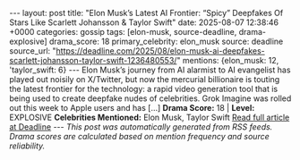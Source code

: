--- layout: post title: "Elon Musk’s Latest AI Frontier: “Spicy” Deepfakes Of Stars Like Scarlett Johansson & Taylor Swift" date: 2025-08-07 12:38:46 +0000 categories: gossip tags: [elon-musk, source-deadline, drama-explosive] drama_score: 18 primary_celebrity: elon_musk source: deadline source_url: "https://deadline.com/2025/08/elon-musk-ai-deepfakes-scarlett-johansson-taylor-swift-1236480553/" mentions: {elon_musk: 12, 'taylor_swift: 6} --- Elon Musk’s journey from AI alarmist to AI evangelist has played out noisily on X/Twitter, but now the mercurial billionaire is touting the latest frontier for the technology: a rapid video generation tool that is being used to create deepfake nudes of celebrities. Grok Imagine was rolled out this week to Apple users and has […] **Drama Score:** 18 | **Level:** EXPLOSIVE **Celebrities Mentioned:** Elon Musk, Taylor Swift [Read full article at Deadline](https://deadline.com/2025/08/elon-musk-ai-deepfakes-scarlett-johansson-taylor-swift-1236480553/) --- *This post was automatically generated from RSS feeds. Drama scores are calculated based on mention frequency and source reliability.*